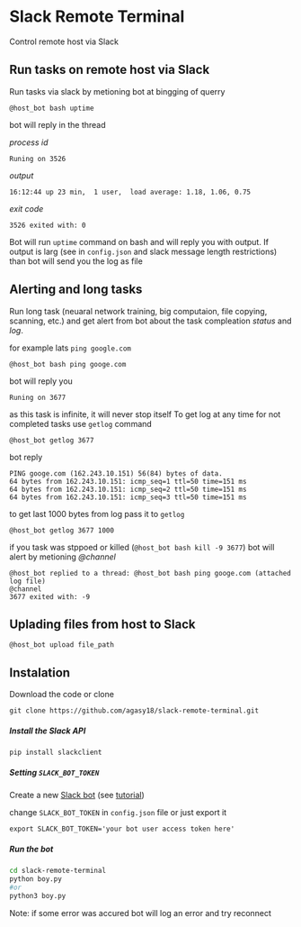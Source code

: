 # Slack Remote Terminal
Control remote host via Slack

## Run tasks on remote host via Slack
Run tasks via slack by metioning bot at bingging of querry
```
@host_bot bash uptime
```

bot will reply in the thread

_process id_
```
Runing on 3526
```
_output_
```
16:12:44 up 23 min,  1 user,  load average: 1.18, 1.06, 0.75
```
_exit code_
```
3526 exited with: 0
```

Bot will run `uptime` command on bash and will reply you with output. If output is larg (see in `config.json` and slack message length restrictions) than bot will send you the log as file

## Alerting and long tasks
Run long task (neuaral network training, big computaion, file copying, scanning, etc.) and get alert from bot about the task compleation *status* and *log*.

for example lats `ping google.com`
```
@host_bot bash ping googe.com
```
bot will reply you
```
Runing on 3677
```

as this task is infinite, it will never stop itself
To get log at any time for not completed tasks use `getlog` command

```
@host_bot getlog 3677
```

bot reply

```
PING googe.com (162.243.10.151) 56(84) bytes of data.
64 bytes from 162.243.10.151: icmp_seq=1 ttl=50 time=151 ms
64 bytes from 162.243.10.151: icmp_seq=2 ttl=50 time=151 ms
64 bytes from 162.243.10.151: icmp_seq=3 ttl=50 time=151 ms
```

to get last 1000 bytes from log pass it to `getlog`
```
@host_bot getlog 3677 1000
```
if you task was stppoed or killed (`@host_bot bash kill -9 3677`) bot will alert by metioning *@channel*
```
@host_bot replied to a thread: @host_bot bash ping googe.com (attached log file)
@channel
3677 exited with: -9
```

## Uplading files from host to Slack
```
@host_bot upload file_path
```

## Instalation
Download the code or clone
```
git clone https://github.com/agasy18/slack-remote-terminal.git
```

##### Install the Slack API
```
pip install slackclient
```

##### Setting `SLACK_BOT_TOKEN`
Create a new [Slack bot](https://api.slack.com/apps/new) (see [tutorial](https://www.fullstackpython.com/blog/build-first-slack-bot-python.html))

change `SLACK_BOT_TOKEN` in `config.json` file or just export it
```
export SLACK_BOT_TOKEN='your bot user access token here'
```

##### Run the bot
```bash
cd slack-remote-terminal
python boy.py
#or
python3 boy.py
```

Note: if some error was accured bot will log an error and try reconnect
